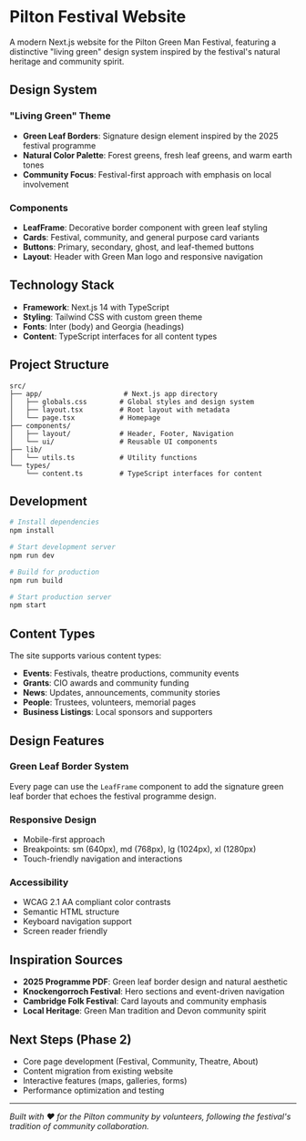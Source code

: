 # Pilton Festival Website

A modern Next.js website for the Pilton Green Man Festival, featuring a distinctive "living green" design system inspired by the festival's natural heritage and community spirit.

## Design System

### "Living Green" Theme
- **Green Leaf Borders**: Signature design element inspired by the 2025 festival programme
- **Natural Color Palette**: Forest greens, fresh leaf greens, and warm earth tones
- **Community Focus**: Festival-first approach with emphasis on local involvement

### Components
- **LeafFrame**: Decorative border component with green leaf styling
- **Cards**: Festival, community, and general purpose card variants
- **Buttons**: Primary, secondary, ghost, and leaf-themed buttons
- **Layout**: Header with Green Man logo and responsive navigation

## Technology Stack

- **Framework**: Next.js 14 with TypeScript
- **Styling**: Tailwind CSS with custom green theme
- **Fonts**: Inter (body) and Georgia (headings)
- **Content**: TypeScript interfaces for all content types

## Project Structure

```
src/
├── app/                    # Next.js app directory
│   ├── globals.css        # Global styles and design system
│   ├── layout.tsx         # Root layout with metadata
│   └── page.tsx           # Homepage
├── components/
│   ├── layout/            # Header, Footer, Navigation
│   └── ui/                # Reusable UI components
├── lib/
│   └── utils.ts           # Utility functions
└── types/
    └── content.ts         # TypeScript interfaces for content
```

## Development

```bash
# Install dependencies
npm install

# Start development server
npm run dev

# Build for production
npm run build

# Start production server
npm start
```

## Content Types

The site supports various content types:
- **Events**: Festivals, theatre productions, community events
- **Grants**: CIO awards and community funding
- **News**: Updates, announcements, community stories
- **People**: Trustees, volunteers, memorial pages
- **Business Listings**: Local sponsors and supporters

## Design Features

### Green Leaf Border System
Every page can use the `LeafFrame` component to add the signature green leaf border that echoes the festival programme design.

### Responsive Design
- Mobile-first approach
- Breakpoints: sm (640px), md (768px), lg (1024px), xl (1280px)
- Touch-friendly navigation and interactions

### Accessibility
- WCAG 2.1 AA compliant color contrasts
- Semantic HTML structure
- Keyboard navigation support
- Screen reader friendly

## Inspiration Sources

- **2025 Programme PDF**: Green leaf border design and natural aesthetic
- **Knockengorroch Festival**: Hero sections and event-driven navigation
- **Cambridge Folk Festival**: Card layouts and community emphasis
- **Local Heritage**: Green Man tradition and Devon community spirit

## Next Steps (Phase 2)

- Core page development (Festival, Community, Theatre, About)
- Content migration from existing website
- Interactive features (maps, galleries, forms)
- Performance optimization and testing

---

*Built with ❤️ for the Pilton community by volunteers, following the festival's tradition of community collaboration.*